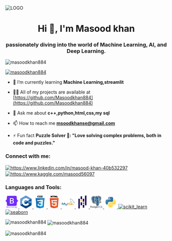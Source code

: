 ![LOGO](https://github.com/Masoodkhan884/Masoodkhan884/blob/main/IMSGE_GITHUB.png)
<h1 align="center">Hi 👋, I'm Masood khan</h1>
<h3 align="center">passionately diving into the world of Machine Learning, AI, and Deep Learning.</h3>

<p align="left"> <img src="https://komarev.com/ghpvc/?username=masoodkhan884&label=Profile%20views&color=0e75b6&style=flat" alt="masoodkhan884" /> </p>

<p align="left"> <a href="https://github.com/ryo-ma/github-profile-trophy"><img src="https://github-profile-trophy.vercel.app/?username=masoodkhan884" alt="masoodkhan884" /></a> </p>

- 🌱 I’m currently learning **Machine Learning,streamlit**

- 👨‍💻 All of my projects are available at [https://github.com/Masoodkhan884](https://github.com/Masoodkhan884)

- 💬 Ask me about **c++,python,html,css,my sql**

- 📫 How to reach me **msoodkhanse@gmail.com**

- ⚡ Fun fact **Puzzle Solver 🧩: "Love solving complex problems, both in code and puzzles."**

<h3 align="left">Connect with me:</h3>
<p align="left">
<a href="https://linkedin.com/in/https://www.linkedin.com/in/masood-khan-40b532297" target="blank"><img align="center" src="https://raw.githubusercontent.com/rahuldkjain/github-profile-readme-generator/master/src/images/icons/Social/linked-in-alt.svg" alt="https://www.linkedin.com/in/masood-khan-40b532297" height="30" width="40" /></a>
<a href="https://kaggle.com/https://www.kaggle.com/masood56097" target="blank"><img align="center" src="https://raw.githubusercontent.com/rahuldkjain/github-profile-readme-generator/master/src/images/icons/Social/kaggle.svg" alt="https://www.kaggle.com/masood56097" height="30" width="40" /></a>
</p>

<h3 align="left">Languages and Tools:</h3>
<p align="left"> <a href="https://getbootstrap.com" target="_blank" rel="noreferrer"> <img src="https://raw.githubusercontent.com/devicons/devicon/master/icons/bootstrap/bootstrap-plain-wordmark.svg" alt="bootstrap" width="40" height="40"/> </a> <a href="https://www.w3schools.com/cpp/" target="_blank" rel="noreferrer"> <img src="https://raw.githubusercontent.com/devicons/devicon/master/icons/cplusplus/cplusplus-original.svg" alt="cplusplus" width="40" height="40"/> </a> <a href="https://www.w3schools.com/css/" target="_blank" rel="noreferrer"> <img src="https://raw.githubusercontent.com/devicons/devicon/master/icons/css3/css3-original-wordmark.svg" alt="css3" width="40" height="40"/> </a> <a href="https://www.w3.org/html/" target="_blank" rel="noreferrer"> <img src="https://raw.githubusercontent.com/devicons/devicon/master/icons/html5/html5-original-wordmark.svg" alt="html5" width="40" height="40"/> </a> <a href="https://www.mysql.com/" target="_blank" rel="noreferrer"> <img src="https://raw.githubusercontent.com/devicons/devicon/master/icons/mysql/mysql-original-wordmark.svg" alt="mysql" width="40" height="40"/> </a> <a href="https://pandas.pydata.org/" target="_blank" rel="noreferrer"> <img src="https://raw.githubusercontent.com/devicons/devicon/2ae2a900d2f041da66e950e4d48052658d850630/icons/pandas/pandas-original.svg" alt="pandas" width="40" height="40"/> </a> <a href="https://www.postgresql.org" target="_blank" rel="noreferrer"> <img src="https://raw.githubusercontent.com/devicons/devicon/master/icons/postgresql/postgresql-original-wordmark.svg" alt="postgresql" width="40" height="40"/> </a> <a href="https://www.python.org" target="_blank" rel="noreferrer"> <img src="https://raw.githubusercontent.com/devicons/devicon/master/icons/python/python-original.svg" alt="python" width="40" height="40"/> </a> <a href="https://scikit-learn.org/" target="_blank" rel="noreferrer"> <img src="https://upload.wikimedia.org/wikipedia/commons/0/05/Scikit_learn_logo_small.svg" alt="scikit_learn" width="40" height="40"/> </a> <a href="https://seaborn.pydata.org/" target="_blank" rel="noreferrer"> <img src="https://seaborn.pydata.org/_images/logo-mark-lightbg.svg" alt="seaborn" width="40" height="40"/> </a> </p>

<p><img align="left" src="https://github-readme-stats.vercel.app/api/top-langs?username=masoodkhan884&show_icons=true&locale=en&layout=compact" alt="masoodkhan884" /></p>

<p>&nbsp;<img align="center" src="https://github-readme-stats.vercel.app/api?username=masoodkhan884&show_icons=true&locale=en" alt="masoodkhan884" /></p>

<p><img align="center" src="https://github-readme-streak-stats.herokuapp.com/?user=masoodkhan884&" alt="masoodkhan884" /></p>
